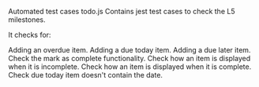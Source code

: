 Automated test cases
todo.js Contains jest test cases to check the L5 milestones.

It checks for:

Adding an overdue item.
Adding a due today item.
Adding a due later item.
Check the mark as complete functionality.
Check how an item is displayed when it is incomplete.
Check how an item is displayed when it is complete.
Check due today item doesn't contain the date.
